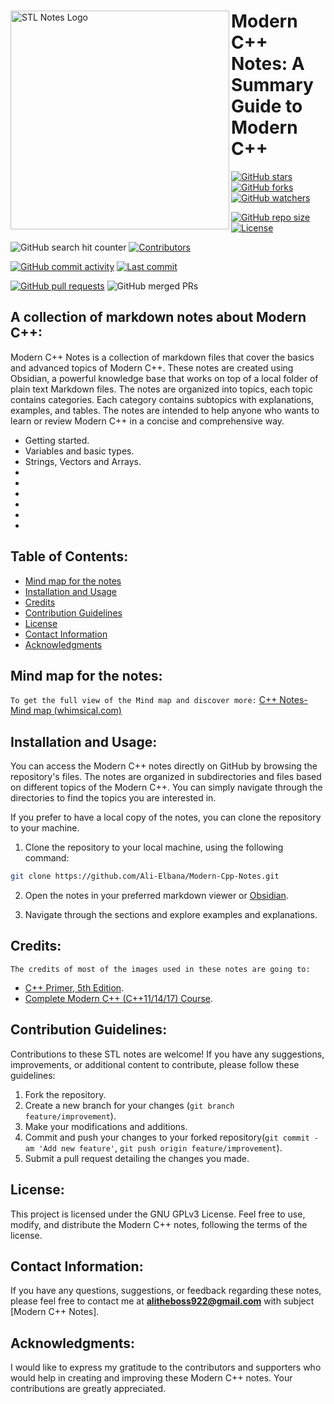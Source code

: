 <div>
  
<img align="left" src="https://github.com/Ali-Elbana/Modern-Cpp-Notes/assets/97269796/1105d36f-a3c5-4166-b3d7-26d5538df84a" alt="STL Notes Logo" width="350">

# **Modern C++ Notes: A Summary Guide to Modern C++**

[![GitHub stars](https://img.shields.io/github/stars/Ali-Elbana/Modern-Cpp-Notes?style=social)](https://github.com/Ali-Elbana/Modern-Cpp-Notes/stargazers) 
[![GitHub forks](https://img.shields.io/github/forks/Ali-Elbana/Modern-Cpp-Notes?style=social)](https://github.com/Ali-Elbana/Modern-Cpp-Notes/network/members) 
[![GitHub watchers](https://img.shields.io/github/watchers/Ali-Elbana/Modern-Cpp-Notes?style=social)](https://github.com/Ali-Elbana/Modern-Cpp-Notes/watchers)

[![GitHub repo size](https://img.shields.io/github/repo-size/Ali-Elbana/Modern-Cpp-Notes)](https://github.com/Ali-Elbana/Modern-Cpp-Notes) 
[![License](https://img.shields.io/github/license/Ali-Elbana/Modern-Cpp-Notes)](https://github.com/Ali-Elbana/Modern-Cpp-Notes/blob/main/LICENSE) 

![GitHub search hit counter](https://img.shields.io/github/search/Ali-Elbana/Modern-Cpp-Notes/goto?style=flat-square)
[![Contributors](https://img.shields.io/github/contributors/Ali-Elbana/Modern-Cpp-Notes)](https://github.com/Ali-Elbana/Modern-Cpp-Notes/graphs/contributors)

[![GitHub commit activity](https://img.shields.io/github/commit-activity/m/Ali-Elbana/Modern-Cpp-Notes)](https://github.com/Ali-Elbana/Modern-Cpp-Notes/commits/main) 
[![Last commit](https://img.shields.io/github/last-commit/Ali-Elbana/Modern-Cpp-Notes)](https://github.com/Ali-Elbana/Modern-Cpp-Notes/commits/main) 

[![GitHub pull requests](https://img.shields.io/github/issues-pr/Ali-Elbana/Modern-Cpp-Notes)](https://github.com/Ali-Elbana/Modern-Cpp-Notes/pulls)
![GitHub merged PRs](https://img.shields.io/github/issues-pr-closed/Ali-Elbana/Modern-Cpp-Notes?style=flat-square)

</div>

## A collection of markdown notes about Modern C++:

Modern C++ Notes is a collection of markdown files that cover the basics and advanced topics of Modern C++. These notes are created using Obsidian, a powerful knowledge base that works on top of a local folder of plain text Markdown files. The notes are organized into topics, each topic contains categories. Each category contains subtopics with explanations, examples, and tables. The notes are intended to help anyone who wants to learn or review Modern C++ in a concise and comprehensive way.

* Getting started.
* Variables and basic types.
* Strings, Vectors and Arrays.
* 
* 
*
*
*
*

## Table of Contents:

- [Mind map for the notes](#mind_map_for_the_notes)
- [Installation and Usage](#installation-and-usage)
- [Credits](#credits)
- [Contribution Guidelines](#contribution_guidelines)
- [License](#license)
- [Contact Information](#contact-information)
- [Acknowledgments](#acknowledgments)

## Mind map for the notes:

`To get the full view of the Mind map and discover more:` [C++ Notes-Mind map (whimsical.com)](https://whimsical.com/c-notes-Bw1psx9ccXbrGeWpSUS9R5)

## Installation and Usage:

You can access the Modern C++ notes directly on GitHub by browsing the repository's files. The notes are organized in subdirectories and files based on different topics of the Modern C++. You can simply navigate through the directories to find the topics you are interested in.

If you prefer to have a local copy of the notes, you can clone the repository to your machine.

1. Clone the repository to your local machine, using the following command:

```BASH
git clone https://github.com/Ali-Elbana/Modern-Cpp-Notes.git
```
2. Open the notes in your preferred markdown viewer or [Obsidian](https://obsidian.md/download).

3. Navigate through the sections and explore examples and explanations.

## Credits:

`The credits of most of the images used in these notes are going to:`

- [C++ Primer, 5th Edition](https://www.informit.com/store/c-plus-plus-primer-0321714113).
- [Complete Modern C++ (C++11/14/17) Course](https://www.udemy.com/course/beg-modern-cpp/).

## Contribution Guidelines:

Contributions to these STL notes are welcome! If you have any suggestions, improvements, or additional content to contribute, please follow these guidelines:

1. Fork the repository.
2. Create a new branch for your changes (```git branch feature/improvement```).
3. Make your modifications and additions.
4. Commit and push your changes to your forked repository(```git commit -am 'Add new feature'```, ```git push origin feature/improvement```).
5. Submit a pull request detailing the changes you made.

## License:

This project is licensed under the GNU GPLv3 License. Feel free to use, modify, and distribute the Modern C++ notes, following the terms of the license.

## Contact Information:

If you have any questions, suggestions, or feedback regarding these notes, please feel free to contact me at **alitheboss922@gmail.com** with subject [Modern C++ Notes].

## Acknowledgments:

I would like to express my gratitude to the contributors and supporters who would help in creating and improving these Modern C++ notes. Your contributions are greatly appreciated.





